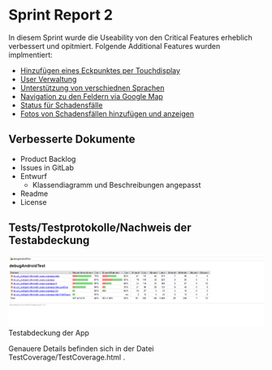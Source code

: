 # Sprint Report 2

In diesem Sprint wurde die Useability von den Critical Features erheblich verbessert und opitmiert.
Folgende Additional Features wurden implmentiert:
- [Hinzufügen eines Eckpunktes per Touchdisplay](sopra-ws1718/sopra-team-4#91)
- [User Verwaltung](sopra-ws1718/sopra-team-4#73)
- [Unterstützung von verschiednen Sprachen](sopra-ws1718/sopra-team-4#86)
- [Navigation zu den Feldern via Google Map](sopra-ws1718/sopra-team-4#88)
- [Status für Schadensfälle](sopra-ws1718/sopra-team-4#80)
- [Fotos von Schadensfällen hinzufügen und anzeigen](sopra-ws1718/sopra-team-4#47)

## Verbesserte Dokumente

- Product Backlog
- Issues in GitLab
- Entwurf
 	- Klassendiagramm und Beschreibungen angepasst
- Readme
- License

## Tests/Testprotokolle/Nachweis der Testabdeckung
![Testabdeckung der App](images/Test.png)
Testabdeckung der App

Genauere Details befinden sich in der Datei TestCoverage/TestCoverage.html .
